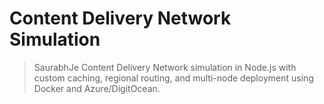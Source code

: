 # Content Delivery Network Simulation
> SaurabhJe
Content Delivery Network simulation in Node.js with custom caching, regional routing, and multi-node deployment using Docker and Azure/DigitOcean.